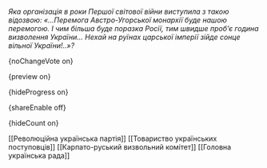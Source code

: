 *Яка організація в роки Першої світової війни виступила з такою відозвою: «…Перемога Австро-Угорської монархії буде нашою перемогою. І чим більша буде поразка Росії, тим швидше проб’є година визволення України… Нехай на руїнах царської імперії зійде сонце вільної України!..»?*

{noChangeVote on}

{preview on}

{hideProgress on}

{shareEnable off}

{hideCount on}

[[Революційна українська партія]]
[[Товариство українських поступовців]]
[[Карпато-руський визвольний комітет]]
[[Головна українська рада]]
